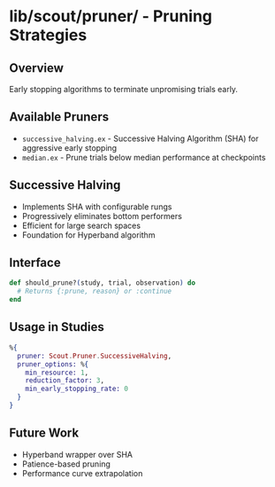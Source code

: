 # lib/scout/pruner/ - Pruning Strategies

## Overview
Early stopping algorithms to terminate unpromising trials early.

## Available Pruners
- `successive_halving.ex` - Successive Halving Algorithm (SHA) for aggressive early stopping
- `median.ex` - Prune trials below median performance at checkpoints

## Successive Halving
- Implements SHA with configurable rungs
- Progressively eliminates bottom performers
- Efficient for large search spaces
- Foundation for Hyperband algorithm

## Interface
```elixir
def should_prune?(study, trial, observation) do
  # Returns {:prune, reason} or :continue
end
```

## Usage in Studies
```elixir
%{
  pruner: Scout.Pruner.SuccessiveHalving,
  pruner_options: %{
    min_resource: 1,
    reduction_factor: 3,
    min_early_stopping_rate: 0
  }
}
```

## Future Work
- Hyperband wrapper over SHA
- Patience-based pruning
- Performance curve extrapolation